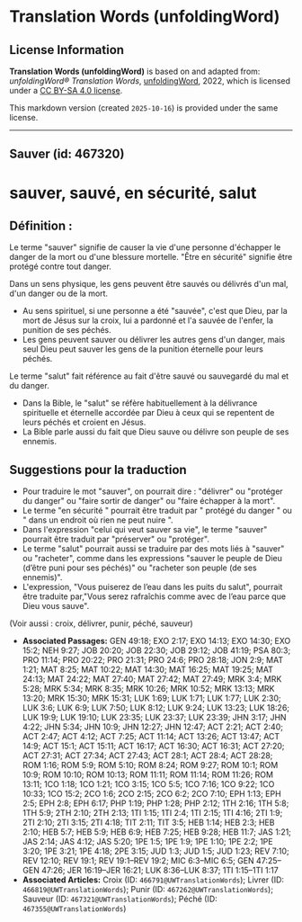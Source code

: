 # Translation Words (unfoldingWord)

## License Information

**Translation Words (unfoldingWord)** is based on and adapted from: _unfoldingWord® Translation Words_, [unfoldingWord](https://unfoldingword.org/utw), 2022, which is licensed under a [CC BY-SA 4.0 license](https://creativecommons.org/licenses/by-sa/4.0/legalcode.en).

This markdown version (created `2025-10-16`) is provided under the same license.



--------------------------------

## Sauver (id: 467320)

sauver, sauvé, en sécurité, salut
=================================

Définition :
------------

Le terme "sauver" signifie de causer la vie d'une personne d'échapper le danger de la mort ou d'une blessure mortelle. "Être en sécurité" signifie être protégé contre tout danger.

Dans un sens physique, les gens peuvent être sauvés ou délivrés d'un mal, d'un danger ou de la mort.

* Au sens spirituel, si une personne a été "sauvée", c'est que Dieu, par la mort de Jésus sur la croix, lui a pardonné et l'a sauvée de l'enfer, la punition de ses péchés.
* Les gens peuvent sauver ou délivrer les autres gens d'un danger, mais seul Dieu peut sauver les gens de la punition éternelle pour leurs péchés.

Le terme "salut" fait référence au fait d'être sauvé ou sauvegardé du mal et du danger.

* Dans la Bible, le "salut" se réfère habituellement à la délivrance spirituelle et éternelle accordée par Dieu à ceux qui se repentent de leurs péchés et croient en Jésus.
* La Bible parle aussi du fait que Dieu sauve ou délivre son peuple de ses ennemis.

Suggestions pour la traduction
------------------------------

* Pour traduire le mot "sauver", on pourrait dire : "délivrer" ou "protéger du danger" ou "faire sortir de danger" ou "faire échapper à la mort".
* Le terme "en sécurité " pourrait être traduit par " protégé du danger " ou " dans un endroit où rien ne peut nuire ".
* Dans l'expression "celui qui veut sauver sa vie", le terme "sauver" pourrait être traduit par "préserver" ou "protéger".
* Le terme "salut" pourrait aussi se traduire par des mots liés à "sauver" ou "racheter", comme dans les expressions "sauver le peuple de Dieu (d’être puni pour ses péchés)" ou "racheter son peuple (de ses ennemis)".
* L'expression, "Vous puiserez de l’eau dans les puits du salut", pourrait être traduite par,"Vous serez rafraîchis comme avec de l’eau parce que Dieu vous sauve".

(Voir aussi : croix, délivrer, punir, péché, sauveur)

* **Associated Passages:** GEN 49:18; EXO 2:17; EXO 14:13; EXO 14:30; EXO 15:2; NEH 9:27; JOB 20:20; JOB 22:30; JOB 29:12; JOB 41:19; PSA 80:3; PRO 11:14; PRO 20:22; PRO 21:31; PRO 24:6; PRO 28:18; JON 2:9; MAT 1:21; MAT 8:25; MAT 10:22; MAT 14:30; MAT 16:25; MAT 19:25; MAT 24:13; MAT 24:22; MAT 27:40; MAT 27:42; MAT 27:49; MRK 3:4; MRK 5:28; MRK 5:34; MRK 8:35; MRK 10:26; MRK 10:52; MRK 13:13; MRK 13:20; MRK 15:30; MRK 15:31; LUK 1:69; LUK 1:71; LUK 1:77; LUK 2:30; LUK 3:6; LUK 6:9; LUK 7:50; LUK 8:12; LUK 9:24; LUK 13:23; LUK 18:26; LUK 19:9; LUK 19:10; LUK 23:35; LUK 23:37; LUK 23:39; JHN 3:17; JHN 4:22; JHN 5:34; JHN 10:9; JHN 12:27; JHN 12:47; ACT 2:21; ACT 2:40; ACT 2:47; ACT 4:12; ACT 7:25; ACT 11:14; ACT 13:26; ACT 13:47; ACT 14:9; ACT 15:1; ACT 15:11; ACT 16:17; ACT 16:30; ACT 16:31; ACT 27:20; ACT 27:31; ACT 27:34; ACT 27:43; ACT 28:1; ACT 28:4; ACT 28:28; ROM 1:16; ROM 5:9; ROM 5:10; ROM 8:24; ROM 9:27; ROM 10:1; ROM 10:9; ROM 10:10; ROM 10:13; ROM 11:11; ROM 11:14; ROM 11:26; ROM 13:11; 1CO 1:18; 1CO 1:21; 1CO 3:15; 1CO 5:5; 1CO 7:16; 1CO 9:22; 1CO 10:33; 1CO 15:2; 2CO 1:6; 2CO 2:15; 2CO 6:2; 2CO 7:10; EPH 1:13; EPH 2:5; EPH 2:8; EPH 6:17; PHP 1:19; PHP 1:28; PHP 2:12; 1TH 2:16; 1TH 5:8; 1TH 5:9; 2TH 2:10; 2TH 2:13; 1TI 1:15; 1TI 2:4; 1TI 2:15; 1TI 4:16; 2TI 1:9; 2TI 2:10; 2TI 3:15; 2TI 4:18; TIT 2:11; TIT 3:5; HEB 1:14; HEB 2:3; HEB 2:10; HEB 5:7; HEB 5:9; HEB 6:9; HEB 7:25; HEB 9:28; HEB 11:7; JAS 1:21; JAS 2:14; JAS 4:12; JAS 5:20; 1PE 1:5; 1PE 1:9; 1PE 1:10; 1PE 2:2; 1PE 3:20; 1PE 3:21; 1PE 4:18; 2PE 3:15; JUD 1:3; JUD 1:5; JUD 1:23; REV 7:10; REV 12:10; REV 19:1; REV 19:1–REV 19:2; MIC 6:3–MIC 6:5; GEN 47:25–GEN 47:26; JER 16:19–JER 16:21; LUK 8:36–LUK 8:37; 1TI 1:15–1TI 1:17
* **Associated Articles:** Croix (ID: `466791@UWTranslationWords`); Livrer (ID: `466819@UWTranslationWords`); Punir (ID: `467262@UWTranslationWords`); Sauveur (ID: `467321@UWTranslationWords`); Péché (ID: `467355@UWTranslationWords`)

